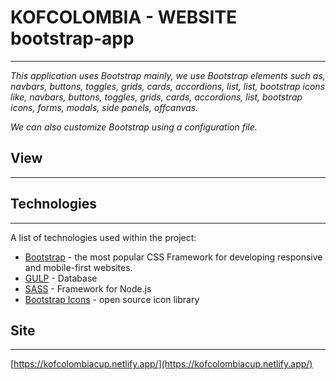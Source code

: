 # KOFCOLOMBIA  -  WEBSITE bootstrap-app
***
_This application uses Bootstrap mainly, we use Bootstrap elements such as, navbars, buttons, toggles, grids, cards, accordions, list, list, bootstrap icons like, navbars, buttons, toggles, grids, cards, accordions, list, bootstrap icons, forms, modals, side panels, offcanvas._

_We can also customize Bootstrap using a configuration file._


## View
***


## Technologies
***
A list of technologies used within the project:
* [Bootstrap](https://getbootstrap.com/) - the most popular CSS Framework for developing responsive and mobile-first websites.
* [GULP](https://www.mongodb.com/) - Database
* [SASS](https://expressjs.com/) - Framework for Node.js
* [Bootstrap Icons](https://icons.getbootstrap.com/) - open source icon library


## Site
***
[https://kofcolombiacup.netlify.app/](https://kofcolombiacup.netlify.app/)
